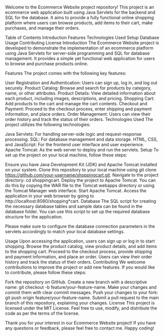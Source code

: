Welcome to the Ecommerce Website project repository! This project is an ecommerce web application built using Java Servlets for the backend and SQL for the database. It aims to provide a fully functional online shopping platform where users can browse products, add items to their cart, make purchases, and manage their orders.

Table of Contents
Introduction
Features
Technologies Used
Setup
Database
Usage
Contributing
License
Introduction
The Ecommerce Website project is developed to demonstrate the implementation of an ecommerce platform using Java Servlets for server-side programming and SQL for database management. It provides a simple yet functional web application for users to browse and purchase products online.

Features
The project comes with the following key features:

User Registration and Authentication: Users can sign up, log in, and log out securely.
Product Catalog: Browse and search for products by category, name, or other attributes.
Product Details: View detailed information about each product, including images, descriptions, and pricing.
Shopping Cart: Add products to the cart and manage the cart contents.
Checkout and Payment: Proceed to the checkout process, enter shipping and payment information, and place orders.
Order Management: Users can view their order history and track the status of their orders.
Technologies Used
The project utilizes the following technologies:

Java Servlets: For handling server-side logic and request-response processing.
SQL: For database management and data storage.
HTML, CSS, and JavaScript: For the frontend user interface and user experience.
Apache Tomcat: As the web server to deploy and run the servlets.
Setup
To set up the project on your local machine, follow these steps:

Ensure you have Java Development Kit (JDK) and Apache Tomcat installed on your system.
Clone this repository to your local machine using git clone https://github.com/your-username/shoppingcart.git.
Navigate to the project directory: cd shoppingcart.
Deploy the project to Apache Tomcat. You can do this by copying the WAR file to the Tomcat webapps directory or using the Tomcat Manager web interface.
Start Apache Tomcat.
Access the application in your web browser by going to http://localhost:8080/shopping*cart.
Database
The SQL script for creating the necessary database tables and sample data can be found in the database folder. You can use this script to set up the required database structure for the application.

Please make sure to configure the database connection parameters in the servlets accordingly to match your local database settings.

Usage
Upon accessing the application, users can sign up or log in to start shopping.
Browse the product catalog, view product details, and add items to the shopping cart.
Proceed to the checkout process, provide shipping and payment information, and place an order.
Users can view their order history and track the status of their orders.
Contributing
We welcome contributions to improve the project or add new features. If you would like to contribute, please follow these steps:

Fork the repository on GitHub.
Create a new branch with a descriptive name: git checkout -b feature/your-feature-name.
Make your changes and commit them with clear commit messages.
Push your changes to your fork: git push origin feature/your-feature-name.
Submit a pull request to the main branch of this repository, explaining your changes.
License
This project is licensed under the MIT License. Feel free to use, modify, and distribute the code as per the terms of the license.

Thank you for your interest in our Ecommerce Website project! If you have any questions or feedback, please feel free to contact me. Happy coding!

